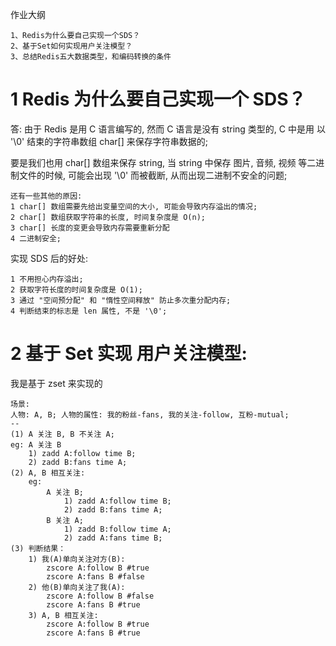 作业大纲

```
1、Redis为什么要自己实现一个SDS？
2、基于Set如何实现用户关注模型？
3、总结Redis五大数据类型，和编码转换的条件
```

# 1 Redis 为什么要自己实现一个 SDS？

答:  由于 Redis 是用 C 语言编写的, 然而 C 语言是没有 string 类型的, C 中是用 以 '\0' 结束的字符串数组 char\[\] 来保存字符串数据的;

要是我们也用 char\[\] 数组来保存 string, 当 string 中保存 图片, 音频, 视频 等二进制文件的时候, 可能会出现 '\0' 而被截断, 从而出现二进制不安全的问题;

```
还有一些其他的原因:
1 char[] 数组需要先给出变量空间的大小, 可能会导致内存溢出的情况;
2 char[] 数组获取字符串的长度, 时间复杂度是 O(n);
3 char[] 长度的变更会导致内存需要重新分配
4 二进制安全;
```

实现 SDS 后的好处:

```
1 不用担心内存溢出;
2 获取字符长度的时间复杂度是 O(1);
3 通过 "空间预分配" 和 "惰性空间释放" 防止多次重分配内存;
4 判断结束的标志是 len 属性, 不是 '\0';
```

# 2 基于 Set 实现 用户关注模型:

我是基于 zset 来实现的

```
场景: 
人物: A, B; 人物的属性: 我的粉丝-fans, 我的关注-follow, 互粉-mutual;
--
(1) A 关注 B, B 不关注 A;
eg: A 关注 B
    1) zadd A:follow time B;
    2) zadd B:fans time A;
(2) A, B 相互关注:
    eg:
        A 关注 B;
            1) zadd A:follow time B;
            2) zadd B:fans time A;
        B 关注 A;
            1) zadd B:follow time A;
            2) zadd A:fans time B;
(3) 判断结果：
    1) 我(A)单向关注对方(B):
        zscore A:follow B #true
        zscore A:fans B #false
    2) 他(B)单向关注了我(A):
        zscore A:follow B #false
        zscore A:fans B #true
    3) A, B 相互关注:
        zscore A:follow B #true
        zscore A:fans B #true
```




